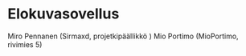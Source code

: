# Elokuvasovellus

Miro Pennanen (Sirmaxd, projetkipäällikkö )
Mio Portimo (MioPortimo, rivimies 5)
